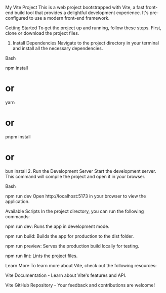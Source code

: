 My Vite Project
This is a web project bootstrapped with Vite, a fast front-end build tool that provides a delightful development experience. It's pre-configured to use a modern front-end framework.

Getting Started
To get the project up and running, follow these steps. First, clone or download the project files.

1. Install Dependencies
Navigate to the project directory in your terminal and install all the necessary dependencies.

Bash

npm install
# or
yarn
# or
pnpm install
# or
bun install
2. Run the Development Server
Start the development server. This command will compile the project and open it in your browser.

Bash

npm run dev
Open http://localhost:5173 in your browser to view the application.

Available Scripts
In the project directory, you can run the following commands:

npm run dev: Runs the app in development mode.

npm run build: Builds the app for production to the dist folder.

npm run preview: Serves the production build locally for testing.

npm run lint: Lints the project files.

Learn More
To learn more about Vite, check out the following resources:

Vite Documentation - Learn about Vite's features and API.

Vite GitHub Repository - Your feedback and contributions are welcome!